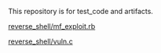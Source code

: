 This repository is for test_code and artifacts.

[reverse_shell/mf_exploit.rb](https://github.com/bigendiansmalls/test_code_artifacts/blob/master/reverse_shell/mf_exploit.rb)

[reverse_shell/vuln.c](https://github.com/bigendiansmalls/test_code_artifacts/blob/master/reverse_shell/vuln.c)
